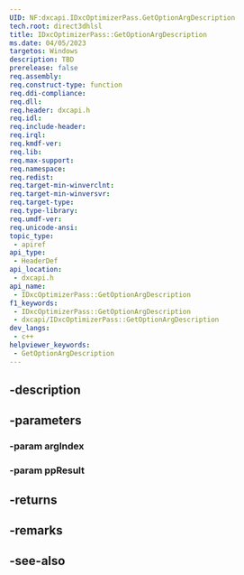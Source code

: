 ```yaml
---
UID: NF:dxcapi.IDxcOptimizerPass.GetOptionArgDescription
tech.root: direct3dhlsl
title: IDxcOptimizerPass::GetOptionArgDescription
ms.date: 04/05/2023
targetos: Windows
description: TBD
prerelease: false
req.assembly: 
req.construct-type: function
req.ddi-compliance: 
req.dll: 
req.header: dxcapi.h
req.idl: 
req.include-header: 
req.irql: 
req.kmdf-ver: 
req.lib: 
req.max-support: 
req.namespace: 
req.redist: 
req.target-min-winverclnt: 
req.target-min-winversvr: 
req.target-type: 
req.type-library: 
req.umdf-ver: 
req.unicode-ansi: 
topic_type:
 - apiref
api_type:
 - HeaderDef
api_location:
 - dxcapi.h
api_name:
 - IDxcOptimizerPass::GetOptionArgDescription
f1_keywords:
 - IDxcOptimizerPass::GetOptionArgDescription
 - dxcapi/IDxcOptimizerPass::GetOptionArgDescription
dev_langs:
 - c++
helpviewer_keywords:
 - GetOptionArgDescription
---
```


## -description

## -parameters

### -param argIndex

### -param ppResult

## -returns

## -remarks

## -see-also

